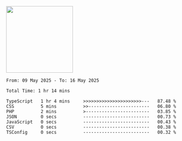 <img height="180em" src="https://github-readme-stats-eight-theta.vercel.app/api?username=bkundev&show_icons=true&theme=radical&include_all_commits=true&count_private=true"/>
<!--START_SECTION:waka-->

```all_time
From: 09 May 2025 - To: 16 May 2025

Total Time: 1 hr 14 mins

TypeScript   1 hr 4 mins     >>>>>>>>>>>>>>>>>>>>>>---   87.48 %
CSS          5 mins          >>-----------------------   06.80 %
PHP          2 mins          >------------------------   03.85 %
JSON         0 secs          -------------------------   00.73 %
JavaScript   0 secs          -------------------------   00.43 %
CSV          0 secs          -------------------------   00.38 %
TSConfig     0 secs          -------------------------   00.32 %
```

<!--END_SECTION:waka-->
